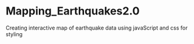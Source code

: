 # Mapping_Earthquakes2.0
Creating interactive map of earthquake data using javaScript and css for styling
